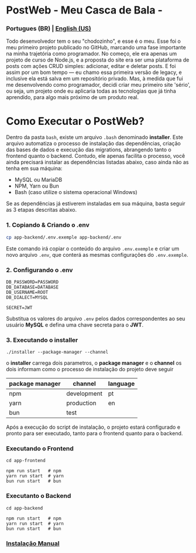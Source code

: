 PostWeb - Meu Casca de Bala -
===

### Portugues (BR) | [English (US)](extra/docs/README.en-us.md)

Todo desenvolvedor tem o seu "chodozinho", e esse é o meu. Esse foi o meu primeiro projeto publicado no GitHub, marcando uma fase importante na minha trajetória como programador. No começo, ele era apenas um projeto de curso de Node.js, e a proposta do site era ser uma plataforma de posts com ações CRUD simples: adicionar, editar e deletar posts. E foi assim por um bom tempo — eu chamo essa primeira versão de legacy, e inclusive ela está salva em um repositório privado. Mas, à medida que fui me desenvolvendo como programador, decidi criar meu primeiro site 'sério', ou seja, um projeto onde eu aplicaria todas as tecnologias que já tinha aprendido, para algo mais próximo de um produto real.

Como Executar o PostWeb?
===

Dentro da pasta `bash`, existe um arquivo `.bash` denominado **installer**. Este arquivo automatiza o processo de instalação das dependências, criação das bases de dados e execução das migrations, abrangendo tanto o frontend quanto o backend. Contudo, ele apenas facilita o processo, você ainda precisará instalar as dependências listadas abaixo, caso ainda não as tenha em sua máquina:

- MySQL ou MariaDB
- NPM, Yarn ou Bun
- Bash (caso utilize o sistema operacional Windows)

Se as dependências já estiverem instaladas em sua máquina, basta seguir as 3 etapas descritas abaixo.


### 1. Copiando & Criando o .env
```bash
cp app-backend/.env.exemple app-backend/.env
```
Este comando irá copiar o conteúdo do arquivo `.env.exemple` e criar um novo arquivo `.env`, que conterá as mesmas configurações do `.env.exemple`.


### 2. Configurando o .env
```env
DB_PASSWORD=PASSWORD
DB_DATABASE=DATABASE
DB_USERNAME=ROOT
DB_DIALECT=MYSQL

SECRET=JWT
```
Substitua os valores do arquivo `.env` pelos dados correspondentes ao seu usuário **MySQL** e defina uma chave secreta para o **JWT**.


### 3. Executando o **installer**
```shell
./installer --package-manager --channel
```
o **installer** carrega dois parametros, o **package manager** e o **channel** os dois informam como o processo de instalação do projeto deve seguir

| package manager | channel | language |
| -------- | ------- | ------- |
| npm | development | pt |
| yarn | production | en |
| bun | test |   |

Após a execução do script de instalação, o projeto estará configurado e pronto para ser executado, tanto para o frontend quanto para o backend.


### Executando o Frontend
```shell
cd app-frontend

npm run start   # npm
yarn run start  # yarn
bun run start   # bun
```


### Executanto o Backend
```shell
cd app-backend

npm run start   # npm
yarn run start  # yarn
bun run start   # bun
```

### [Instalação Manual](extra/docs/installer-manual.pt-br.md)
